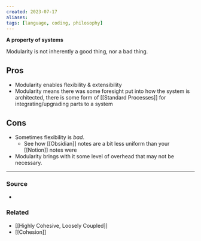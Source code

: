 ```yaml
---
created: 2023-07-17
aliases: 
tags: [language, coding, philosophy]
---
```

**A property of systems**

Modularity is not inherently a good thing, nor a bad thing. 

## Pros
- Modularity enables flexibility & extensibility
- Modularity means there was some foresight put into how the system is architected, there is some form of [[Standard Processes]] for integrating/upgrading parts to a system

## Cons
- Sometimes flexibility is *bad*.
	- See how [[Obsidian]] notes are a bit less uniform than your [[Notion]] notes were
- Modularity brings with it some level of overhead that may not be necessary.

---
### Source
- 

### Related
- [[Highly Cohesive, Loosely Coupled]]
- [[Cohesion]]
 